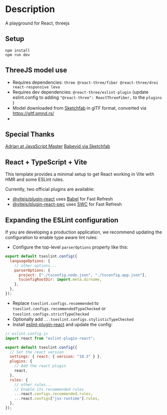 # Description

A playground for React, threejs

## Setup

```
npm install
npm run dev
```

## ThreeJS model use

- Requires dependencies: `three @react-three/fiber @react-three/drei react-responsive leva`
- Requires dev dependencies: `@react-three/eslint-plugin` (update eslint.config to adding `"@react-three": ReactThreeFiber,` to the `plugins` )
- Model downloaded from [Sketchfab](https://sketchfab.com/) in glTF format, converted via https://gltf.pmnd.rs/
-

## Special Thanks

[Adrian at JavaScript Master](https://www.youtube.com/watch?v=kt0FrkQgw8w)
[Babevid via Sketchfab](https://sketchfab.com/3d-models/hacker-room-stylized-a0cfe6edf2dd494c8a95addf6bb13a10)

## React + TypeScript + Vite

This template provides a minimal setup to get React working in Vite with HMR and some ESLint rules.

Currently, two official plugins are available:

- [@vitejs/plugin-react](https://github.com/vitejs/vite-plugin-react/blob/main/packages/plugin-react/README.md) uses [Babel](https://babeljs.io/) for Fast Refresh
- [@vitejs/plugin-react-swc](https://github.com/vitejs/vite-plugin-react-swc) uses [SWC](https://swc.rs/) for Fast Refresh

## Expanding the ESLint configuration

If you are developing a production application, we recommend updating the configuration to enable type aware lint rules:

- Configure the top-level `parserOptions` property like this:

```js
export default tseslint.config({
  languageOptions: {
    // other options...
    parserOptions: {
      project: ["./tsconfig.node.json", "./tsconfig.app.json"],
      tsconfigRootDir: import.meta.dirname,
    },
  },
});
```

- Replace `tseslint.configs.recommended` to `tseslint.configs.recommendedTypeChecked` or `tseslint.configs.strictTypeChecked`
- Optionally add `...tseslint.configs.stylisticTypeChecked`
- Install [eslint-plugin-react](https://github.com/jsx-eslint/eslint-plugin-react) and update the config:

```js
// eslint.config.js
import react from "eslint-plugin-react";

export default tseslint.config({
  // Set the react version
  settings: { react: { version: "18.3" } },
  plugins: {
    // Add the react plugin
    react,
  },
  rules: {
    // other rules...
    // Enable its recommended rules
    ...react.configs.recommended.rules,
    ...react.configs["jsx-runtime"].rules,
  },
});
```
